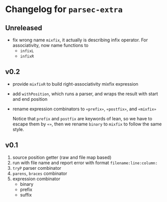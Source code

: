 # Changelog for `parsec-extra`

## Unreleased

- fix wrong name `mixfix`, it actually is describing infix operator. For associativity, now name functions to
  - `infixL`
  - `infixR`

## v0.2

- provide `mixfixR` to build right-associativity mixfix expression
- add `withPosition`, which runs a parser, and wraps the result with start and end position
- rename expression combinators to `«prefix»`, `«postfix»`, and `«mixfix»`

  Notice that `prefix` and `postfix` are keywords of lean, so we have to escape them by `«»`, then we rename `binary` to `mixfix` to follow the same style.

## v0.1

1. source position getter (raw and file map based)
2. run with file name and report error with format `filename:line:column:`
3. `tryP` parser combinator
4. `parens`, `braces` combinator
5. expression combinator
   - binary
   - prefix
   - suffix
